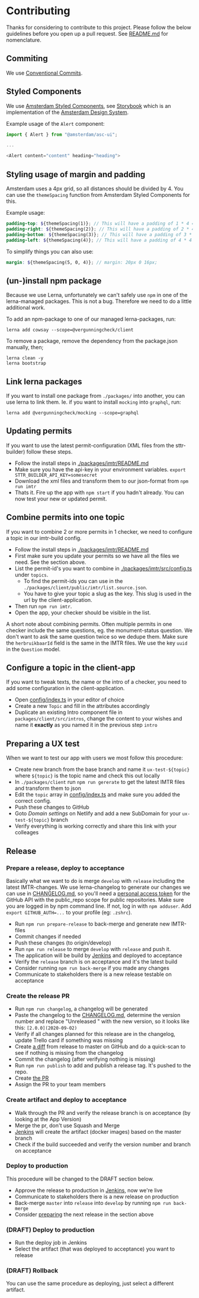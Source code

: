 # Contributing

Thanks for considering to contribute to this project. Please follow the below guidelines before you
open up a pull request. See [README.md](README.md) for nomenclature.

## Commiting

We use [Conventional Commits](https://www.conventionalcommits.org).

## Styled Components

We use [Amsterdam Styled Components](https://github.com/Amsterdam/amsterdam-styled-components/), see [Storybook](https://amsterdam.github.io/amsterdam-styled-components) which is an implementation of the [Amsterdam Design System](https://designsystem.amsterdam.nl).

Example usage of the `Alert` component:

```js
import { Alert } from "@amsterdam/asc-ui";

...

<Alert content="content" heading="heading">
```

## Styling usage of margin and padding

Amsterdam uses a 4px grid, so all distances should be divided by 4. You can use the `themeSpacing` function from Amsterdam Styled Components for this.

Example usage:

```scss
padding-top: ${themeSpacing(1)}; // This will have a padding of 1 * 4 = 4px
padding-right: ${themeSpacing(2)}; // This will have a padding of 2 * 4 = 8px
padding-bottom: ${themeSpacing(3)}; // This will have a padding of 3 * 4 = 12px
padding-left: ${themeSpacing(4)}; // This will have a padding of 4 * 4 = 16px
```

To simplify things you can also use:

```scss
margin: ${themeSpacing(5, 0, 4)}; // margin: 20px 0 16px;
```

## (un-)install npm package

Because we use Lerna, unfortunately we can't safely use `npm` in one of the lerna-managed
packages. This is not a bug. Therefore we need to do a little additional work.

To add an npm-package to one of our managed lerna-packages, run:

```
lerna add cowsay --scope=@vergunningcheck/client
```

To remove a package, remove the dependency from the package.json manually, then;

```
lerna clean -y
lerna bootstrap
```

## Link lerna packages

If you want to install one package from `./packages/` into another, you can use lerna to link them.
Ie. if you want to install `mocking` into `graphql`, run:

```
lerna add @vergunningcheck/mocking --scope=graphql
```

## Updating permits

If you want to use the latest permit-configuration (XML files from the sttr-builder) follow these steps.

- Follow the install steps in [./packages/imtr/README.md](./packages/imtr/README.md)
- Make sure you have the api-key in your environment variables. `export STTR_BUILDER_API_KEY=somesecret`
- Download the xml files and transform them to our json-format from `npm run imtr`
- Thats it. Fire up the app with `npm start` if you hadn't already. You can now test your new or updated permit.

## Combine permits into one topic

If you want to combine 2 or more permits in 1 checker, we need to configure a topic in our imtr-build config.

- Follow the install steps in [./packages/imtr/README.md](./scripts/sttimtrr_build/README.md)
- First make sure you update your permits so we have all the files we need. See the section above.
- List the permit-id's you want to combine in [./packages/imtr/src/config.ts](./packages/imtr/src/config.ts) under `topics`.
  - To find the permit-ids you can use in the `./packages/client/public/imtr/list.source.json`.
  - You have to give your topic a slug as the key. This slug is used in the url by the client-application.
- Then run `npm run imtr`.
- Open the app, your checker should be visible in the list.

A short note about combining permits. Often multiple permits in one checker include the same questions, eg. the monument-status question. We don't want to ask the same question twice so we dedupe them. Make sure the `herbruikbaarId` field is the same in the IMTR files. We use the key `uuid` in the `Question` model.

## Configure a topic in the client-app

If you want to tweak texts, the name or the intro of a checker, you need to add some configuration in the client-application.

- Open [config/index.ts](packages/client/src/config/index.ts) in your editor of choice
- Create a new `Topic` and fill in the attributes accordingly
- Duplicate an existing Intro component file in `packages/client/src/intros`, change the content to your wishes and name it **exactly** as you named it in the previous step `intro`

## Preparing a UX test

When we want to test our app with users we most follow this procedure:

- Create new branch from the base branch and name it `ux-test-${topic}` where `${topic}` is the topic name and check this out locally
- In `./packages/client` run `npm run gererate` to get the latest IMTR files and transform them to json
- Edit the `topic` array in [config/index.ts](packages/client/src/config/index.ts) and make sure you added the correct config.
- Push these changes to GitHub
- Goto _Domain settings_ on Netlify and add a new SubDomain for your `ux-test-${topic}` branch
- Verify everything is working correctly and share this link with your colleages

## Release

### Prepare a release, deploy to acceptance

Basically what we want to do is merge `develop` with `release` including the latest IMTR-changes. We use lerna-changelog to generate our changes we can use in [CHANGELOG.md](CHANGELOG.md), so you'll need a [personal access token](https://github.com/settings/tokens) for the GitHub API with the public_repo scope for public repositories.
Make sure you are logged in by npm command line. If not, log in with `npm adduser`. Add `export GITHUB_AUTH=...` to your profile (eg: `.zshrc`).

- Run `npm run prepare-release` to back-merge and generate new IMTR-files
- Commit changes if needed
- Push these changes (to origin/develop)
- Run `npm run release` to merge `develop` with `release` and push it.
- The application will be build by [Jenkins](https://ci.data.amsterdam.nl/job/OIS/job/vergunningcheck/job/release/) and deployed to acceptance
- Verify the `release` branch is on acceptance and it's the latest build
- Consider running `npm run back-merge` if you made any changes
- Communicate to stakeholders there is a new release testable on acceptance

### Create the release PR

- Run `npm run changelog`, a changelog will be generated
- Paste the changelog to the [CHANGELOG.md](CHANGELOG.md), determine the version number and replace "Unreleased " with the new version, so it looks like this: `[2.0.0](2020-09-02)`
- Verify if all changes planned for this release are in the changelog, update Trello card if something was missing
- Create [a diff](https://github.com/Amsterdam/vergunningcheck/compare/master...release) from release to master on GitHub and do a quick-scan to see if nothing is missing from the changelog
- Commit the changelog (after verifying nothing is missing)
- Run `npm run publish` to add and publish a release tag. It's pushed to the repo.
- Create [the PR](https://github.com/Amsterdam/vergunningcheck/compare/master...release)
- Assign the PR to your team members

### Create artifact and deploy to acceptance

- Walk through the PR and verify the release branch is on acceptance (by looking at the App Version)
- Merge the pr, don't use Squash and Merge
- [Jenkins](https://ci.data.amsterdam.nl/job/OIS/job/vergunningcheck/job/master/) will create the artifact (docker images) based on the master branch
- Check if the build succeeded and verify the version number and branch on acceptance

### Deploy to production

This procedure will be changed to the DRAFT section below.

- Approve the release to production in [Jenkins](https://ci.data.amsterdam.nl/job/OIS/job/vergunningcheck/job/master/), now we're live
- Communicate to stakeholders there is a new release on production
- Back-merge `master` into `release` into `develop` by running `npm run back-merge`
- Consider [preparing](#prepare-a-release) the next release in the section above

### (DRAFT) Deploy to production

- Run the deploy job in Jenkins
- Select the artifact (that was deployed to acceptance) you want to release

### (DRAFT) Rollback

You can use the same procedure as deploying, just select a different artifact.
